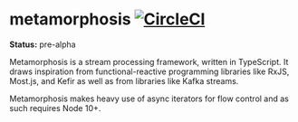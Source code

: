 # metamorphosis [![CircleCI](https://img.shields.io/circleci/project/github/jacobwgillespie/metamorphosis/master.svg)](https://circleci.com/gh/jacobwgillespie/metamorphosis)

**Status:** pre-alpha

Metamorphosis is a stream processing framework, written in TypeScript. It draws inspiration from functional-reactive programming libraries like RxJS, Most.js, and Kefir as well as from libraries like Kafka streams.

Metamorphosis makes heavy use of async iterators for flow control and as such requires Node 10+.
